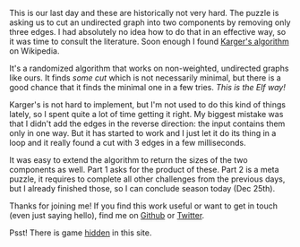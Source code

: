 This is our last day and these are historically not very hard. The puzzle is asking us 
to cut an undirected graph into two components by removing only three edges. I had 
absolutely no idea how to do that in an effective way, so it was time to consult the 
literature. Soon enough I found [Karger's algorithm](https://en.wikipedia.org/wiki/Karger%27s_algorithm) 
on Wikipedia.

It's a randomized algorithm that works on non-weighted, undirected graphs like ours.
It finds _some cut_ which is not necessarily minimal, but there is a good chance 
that it finds the minimal one in a few tries. _This is the Elf way!_

Karger's is not hard to implement, but I'm not used to do this kind of things lately, 
so I spent quite a lot of time getting it right. My biggest mistake was that I didn't 
add the edges in the reverse direction: the input contains them only in one way.
But it has started to work and I just let it do its thing in a loop and it really 
found a cut with 3 edges in a few milliseconds.

It was easy to extend the algorithm to return the sizes of the two components as well. 
Part 1 asks for the product of these. Part 2 is a meta puzzle, it requires to complete 
all other challenges from the previous days, but I already finished those, so I can 
conclude season today (Dec 25th). 

Thanks for joining me! If you find this work useful or want to get in touch 
(even just saying hello), find me on [Github](https://github.com/encse) or 
[Twitter](https://twitter.com/encse).

Psst! There is game [hidden](game) in this site.